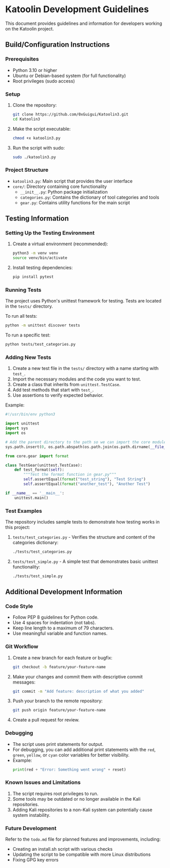 # Katoolin Development Guidelines

This document provides guidelines and information for developers working on the Katoolin project.

## Build/Configuration Instructions

### Prerequisites

- Python 3.10 or higher
- Ubuntu or Debian-based system (for full functionality)
- Root privileges (sudo access)

### Setup

1. Clone the repository:
   ```bash
   git clone https://github.com/0xGuigui/Katoolin3.git
   cd Katoolin3
   ```

2. Make the script executable:
   ```bash
   chmod +x katoolin3.py
   ```

3. Run the script with sudo:
   ```bash
   sudo ./katoolin3.py
   ```

### Project Structure

- `katoolin3.py`: Main script that provides the user interface
- `core/`: Directory containing core functionality
  - `__init__.py`: Python package initialization
  - `categories.py`: Contains the dictionary of tool categories and tools
  - `gear.py`: Contains utility functions for the main script

## Testing Information

### Setting Up the Testing Environment

1. Create a virtual environment (recommended):
   ```bash
   python3 -m venv venv
   source venv/bin/activate
   ```

2. Install testing dependencies:
   ```bash
   pip install pytest
   ```

### Running Tests

The project uses Python's unittest framework for testing. Tests are located in the `tests/` directory.

To run all tests:
```bash
python -m unittest discover tests
```

To run a specific test:
```bash
python tests/test_categories.py
```

### Adding New Tests

1. Create a new test file in the `tests/` directory with a name starting with `test_`.
2. Import the necessary modules and the code you want to test.
3. Create a class that inherits from `unittest.TestCase`.
4. Add test methods that start with `test_`.
5. Use assertions to verify expected behavior.

Example:
```python
#!/usr/bin/env python3

import unittest
import sys
import os

# Add the parent directory to the path so we can import the core modules
sys.path.insert(0, os.path.abspath(os.path.join(os.path.dirname(__file__), '..')))

from core.gear import format

class TestGear(unittest.TestCase):
    def test_format(self):
        """Test the format function in gear.py"""
        self.assertEqual(format("test_string"), "Test String")
        self.assertEqual(format("another_test"), "Another Test")

if __name__ == '__main__':
    unittest.main()
```

### Test Examples

The repository includes sample tests to demonstrate how testing works in this project:

1. `tests/test_categories.py` - Verifies the structure and content of the categories dictionary:
   ```bash
   ./tests/test_categories.py
   ```

2. `tests/test_simple.py` - A simple test that demonstrates basic unittest functionality:
   ```bash
   ./tests/test_simple.py
   ```

## Additional Development Information

### Code Style

- Follow PEP 8 guidelines for Python code.
- Use 4 spaces for indentation (not tabs).
- Keep line length to a maximum of 79 characters.
- Use meaningful variable and function names.

### Git Workflow

1. Create a new branch for each feature or bugfix:
   ```bash
   git checkout -b feature/your-feature-name
   ```

2. Make your changes and commit them with descriptive commit messages:
   ```bash
   git commit -m "Add feature: description of what you added"
   ```

3. Push your branch to the remote repository:
   ```bash
   git push origin feature/your-feature-name
   ```

4. Create a pull request for review.

### Debugging

- The script uses print statements for output.
- For debugging, you can add additional print statements with the `red`, `green`, `yellow`, or `cyan` color variables for better visibility.
- Example:
  ```python
  print(red + "Error: Something went wrong" + reset)
  ```

### Known Issues and Limitations

1. The script requires root privileges to run.
2. Some tools may be outdated or no longer available in the Kali repositories.
3. Adding Kali repositories to a non-Kali system can potentially cause system instability.

### Future Development

Refer to the `todo.md` file for planned features and improvements, including:
- Creating an install.sh script with various checks
- Updating the script to be compatible with more Linux distributions
- Fixing GPG key errors
